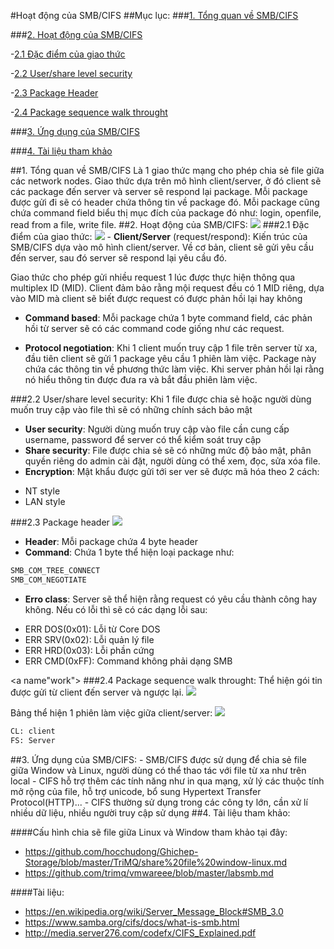 #Hoạt động của SMB/CIFS
##Mục lục:
###[1. Tổng quan về SMB/CIFS](#tongquan)

###[2. Hoạt động của SMB/CIFS](#hoatdong)

-[2.1 Đặc điểm của giao thức](#dacdiem)

-[2.2 User/share level security](#security)

-[2.3 Package Header](#header)

-[2.4 Package sequence walk throught](#work)

###[3. Ứng dụng của SMB/CIFS](#ungdung)

###[4. Tài liệu tham khảo](#thamkhao)


<a name="tongquan">
##1. Tổng quan về SMB/CIFS
Là 1 giao thức mạng cho phép chia sẻ file giữa các network nodes. Giao thức dựa trên mô hình client/server, ở đó client sẽ các package đến server và server sẽ respond lại package. Mỗi package được gửi đi sẽ có header chứa thông tin về package đó. Mỗi package cũng chứa command field biểu thị mục đích của package đó như: login, openfile, read from a file, write file.

<a name="hoatdong">
##2. Hoạt động của SMB/CIFS:

<img src="https://www.samba.org/cifs/docs/images/img00002-new.jpg">

<a name="dacdiem">
###2.1 Đặc điểm của giao thức:
<img src="http://i.imgur.com/47BBrkX.jpg">
- <b>Client/Server</b> (request/respond):
Kiến trúc của SMB/CIFS dựa vào mô hình client/server. Về cơ bản, client sẽ gửi yêu cầu đến server, sau đó server sẽ respond lại yêu cầu đó.

Giao thức cho phép gửi nhiều request 1 lúc được thực hiện thông qua multiplex ID (MID). Client đảm bảo rằng mội request đều có 1 MID riêng, dựa vào MID mà client sẽ biết được request có được phản hồi lại hay không

- <b>Command based</b>: Mỗi package chứa 1 byte command field, các phản hồi từ server sẽ có các command code giống như các request.

- <b>Protocol negotiation</b>: Khi 1 client muốn truy cập 1 file trên server từ xa, đầu tiên client sẽ gửi 1 package yêu cầu 1 phiên làm việc. Package này chứa các thông tin về phương thức làm việc. Khi server phản hồi lại rằng nó hiểu thông tin được đưa ra và bắt đầu phiên làm việc.

<a name="security">
###2.2 User/share level security:
Khi 1 file được chia sẻ hoặc người dùng muốn truy cập vào file thì sẽ có những chính sách bảo mật

- <b>User security</b>: Người dùng muốn truy cập vào file cần cung cấp username, password để server có thể kiểm soát truy cập
- <b>Share security</b>: File được chia sẻ sẽ có những mức độ bảo mật, phân quyền riêng do admin cài đặt, người dùng có thể xem, đọc, sửa xóa file.
- <b>Encryption</b>: Mật khẩu được gửi tới ser ver sẽ được mã hóa theo 2 cách:
<ul>
<li>NT style</li>
<li>LAN style</li>
</ul>

<a name="header">
###2.3 Package header
<img src="http://i.imgur.com/DWXFWWk.png">

- <b>Header</b>: Mỗi package chứa 4 byte header
- <b>Command</b>: Chứa 1 byte thể hiện loại package như:
```sh
SMB_COM_TREE_CONNECT
SMB_COM_NEGOTIATE
```
- <b>Erro class</b>: Server sẽ thể hiện rằng request có yêu cầu thành công hay không. Nếu có lỗi thì sẽ có các dạng lỗi sau:
<ul>
<li>ERR DOS(0x01): Lỗi từ Core DOS</li>
<li>ERR SRV(0x02): Lỗi quản lý file</li>
<li>ERR HRD(0x03): Lỗi phần cứng</li>
<li>ERR CMD(0xFF): Command không phải dạng SMB</li>
</ul>

<a name"work">
###2.4 Package sequence walk throught:
Thể hiện gói tin được gửi từ client đến server và ngược lại.
<img src="https://richardkok.files.wordpress.com/2011/02/01-ntlm1.jpg?w=595">

Bảng thể hiện 1 phiên làm việc giữa client/server:
<img src="http://i.imgur.com/0ZwLwPs.png">
```sh
CL: client
FS: Server
```

<a name="ungdung">
##3. Ứng dụng của SMB/CIFS:
- SMB/CIFS được sử dụng để chia sẻ file giữa Window và Linux, người dùng có thể thao tác với file từ xa như trên local
- CIFS hỗ trợ thêm các tính năng như in qua mạng, xử lý các thuộc tính mở rộng của file, hỗ trợ unicode, bổ sung Hypertext Transfer Protocol(HTTP)...
- CIFS thường sử dụng trong các công ty lớn, cần xử lí nhiều dữ liệu, nhiều người truy cập sử dụng

<a name="thamkhao">
##4. Tài liệu tham khảo:

####Cấu hình chia sẽ file giữa Linux và Window tham khảo tại đây:
- https://github.com/hocchudong/Ghichep-Storage/blob/master/TriMQ/share%20file%20window-linux.md
- https://github.com/trimq/vmwareee/blob/master/labsmb.md

####Tài liệu:
- https://en.wikipedia.org/wiki/Server_Message_Block#SMB_3.0
- https://www.samba.org/cifs/docs/what-is-smb.html
- http://media.server276.com/codefx/CIFS_Explained.pdf






